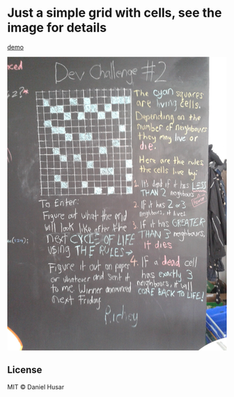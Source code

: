 # Just a simple grid with cells, see the image for details

[demo](http://danielhusar.github.io/grid-cells/)

![readme](readme.jpg)

## License

MIT © Daniel Husar
